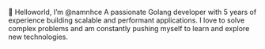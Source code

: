 👋 Helloworld, I’m @namnhce
A passionate Golang developer with 5 years of experience building scalable and performant applications. I love to solve complex problems and am constantly pushing myself to learn and explore new technologies.


<!---
namnhce/namnhce is a ✨ special ✨ repository because its `README.md` (this file) appears on your GitHub profile.
You can click the Preview link to take a look at your changes.
--->
